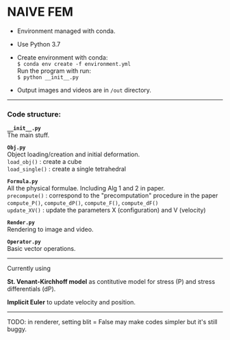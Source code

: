 # NAIVE FEM

- Environment managed with conda.

- Use Python 3.7

- Create environment with conda:  
  `$ conda env create -f environment.yml`  
  Run the program with run:  
  `$ python __init__.py`

- Output images and videos are in `/out` directory.

---

### Code structure:

**`__init__.py`**  
The main stuff.

**`Obj.py`**  
Object loading/creation and initial deformation.  
`load_obj()` : create a cube  
`load_single()` : create a single tetrahedral

**`Formula.py`**  
All the physical formulae. Including Alg 1 and 2 in paper.  
`precompute()` : correspond to the "precomputation" procedure in the paper  
`compute_P()`, 
`compute_dP()`,
`compute_F()`,
`compute_dF()`  
`update_XV()` : update the parameters X (configuration) and V (velocity)

**`Render.py`**  
Rendering to image and video.

**`Operator.py`**  
Basic vector operations.


---


Currently using 

**St. Venant-Kirchhoff model** as contitutive model for stress (P) and stress differentials (dP).

**Implicit Euler** to update velocity and position.


---


TODO:
in renderer, setting blit = False may make codes simpler
but it's still buggy.
